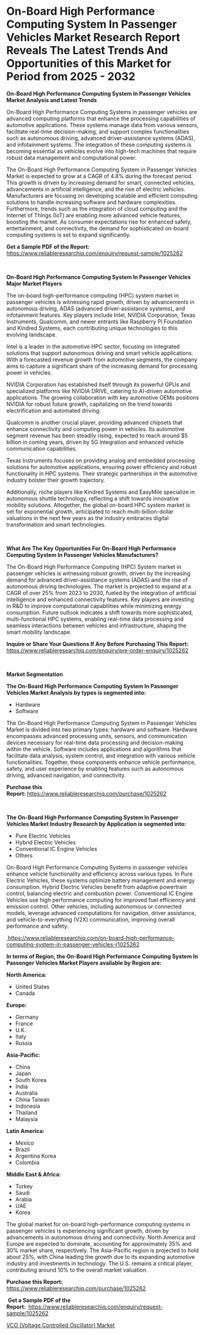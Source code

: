 <p><h1>On-Board High Performance Computing System In Passenger Vehicles Market Research Report Reveals The Latest Trends And Opportunities of this Market for Period from 2025 - 2032</h1></p><p><strong>On-Board High Performance Computing System In Passenger Vehicles Market Analysis and Latest Trends</strong></p>
<p><p>On-Board High Performance Computing Systems in passenger vehicles are advanced computing platforms that enhance the processing capabilities of automotive applications. These systems manage data from various sensors, facilitate real-time decision-making, and support complex functionalities such as autonomous driving, advanced driver-assistance systems (ADAS), and infotainment systems. The integration of these computing systems is becoming essential as vehicles evolve into high-tech machines that require robust data management and computational power.</p><p>The On-Board High Performance Computing System in Passenger Vehicles Market is expected to grow at a CAGR of 4.8% during the forecast period. This growth is driven by increasing demand for smart, connected vehicles, advancements in artificial intelligence, and the rise of electric vehicles. Manufacturers are focusing on developing scalable and efficient computing solutions to handle increasing software and hardware complexities. Furthermore, trends such as the integration of cloud computing and the Internet of Things (IoT) are enabling more advanced vehicle features, boosting the market. As consumer expectations rise for enhanced safety, entertainment, and connectivity, the demand for sophisticated on-board computing systems is set to expand significantly.</p></p>
<p><strong>Get a Sample PDF of the Report:&nbsp;</strong> <a href="https://www.reliableresearchiq.com/enquiry/request-sample/1025262?utm_campaign=3513&utm_medium=2&utm_source=Github&utm_content=ia&utm_term=07042025&utm_id=on-board-high-performance-computing-system-in-passenger-vehicles">https://www.reliableresearchiq.com/enquiry/request-sample/1025262</a></p>
<p>&nbsp;</p>
<p><strong>On-Board High Performance Computing System In Passenger Vehicles Major Market Players</strong></p>
<p><p>The on-board high-performance computing (HPC) system market in passenger vehicles is witnessing rapid growth, driven by advancements in autonomous driving, ADAS (advanced driver-assistance systems), and infotainment features. Key players include Intel, NVIDIA Corporation, Texas Instruments, Qualcomm, and newer entrants like Raspberry Pi Foundation and Kindred Systems, each contributing unique technologies to this evolving landscape.</p><p>Intel is a leader in the automotive HPC sector, focusing on integrated solutions that support autonomous driving and smart vehicle applications. With a forecasted revenue growth from automotive segments, the company aims to capture a significant share of the increasing demand for processing power in vehicles.</p><p>NVIDIA Corporation has established itself through its powerful GPUs and specialized platforms like NVIDIA DRIVE, catering to AI-driven automotive applications. The growing collaboration with key automotive OEMs positions NVIDIA for robust future growth, capitalizing on the trend towards electrification and automated driving.</p><p>Qualcomm is another crucial player, providing advanced chipsets that enhance connectivity and computing power in vehicles. Its automotive segment revenue has been steadily rising, expected to reach around $5 billion in coming years, driven by 5G integration and enhanced vehicle communication capabilities.</p><p>Texas Instruments focuses on providing analog and embedded processing solutions for automotive applications, ensuring power efficiency and robust functionality in HPC systems. Their strategic partnerships in the automotive industry bolster their growth trajectory.</p><p>Additionally, niche players like Kindred Systems and EasyMile specialize in autonomous shuttle technology, reflecting a shift towards innovative mobility solutions. Altogether, the global on-board HPC system market is set for exponential growth, anticipated to reach multi-billion-dollar valuations in the next few years as the industry embraces digital transformation and smart technologies.</p></p>
<p>&nbsp;</p>
<p><strong>What Are The Key Opportunities For On-Board High Performance Computing System In Passenger Vehicles Manufacturers?</strong></p>
<p><p>The On-Board High Performance Computing (HPC) System market in passenger vehicles is witnessing robust growth, driven by the increasing demand for advanced driver-assistance systems (ADAS) and the rise of autonomous driving technologies. The market is projected to expand at a CAGR of over 25% from 2023 to 2030, fueled by the integration of artificial intelligence and enhanced connectivity features. Key players are investing in R&D to improve computational capabilities while minimizing energy consumption. Future outlook indicates a shift towards more sophisticated, multi-functional HPC systems, enabling real-time data processing and seamless interactions between vehicles and infrastructure, shaping the smart mobility landscape.</p></p>
<p><strong>Inquire or Share Your Questions If Any Before Purchasing This Report:</strong> <a href="https://www.reliableresearchiq.com/enquiry/pre-order-enquiry/1025262?utm_campaign=3513&utm_medium=2&utm_source=Github&utm_content=ia&utm_term=07042025&utm_id=on-board-high-performance-computing-system-in-passenger-vehicles">https://www.reliableresearchiq.com/enquiry/pre-order-enquiry/1025262</a></p>
<p>&nbsp;</p>
<p><strong>Market Segmentation</strong></p>
<p><strong>The On-Board High Performance Computing System In Passenger Vehicles Market Analysis by types is segmented into:</strong></p>
<p><ul><li>Hardware</li><li>Software</li></ul></p>
<p><p>The On-Board High Performance Computing System in Passenger Vehicles Market is divided into two primary types: hardware and software. Hardware encompasses advanced processing units, sensors, and communication devices necessary for real-time data processing and decision-making within the vehicle. Software includes applications and algorithms that facilitate data analysis, system control, and integration with various vehicle functionalities. Together, these components enhance vehicle performance, safety, and user experience by enabling features such as autonomous driving, advanced navigation, and connectivity.</p></p>
<p><strong>Purchase this Report:&nbsp;</strong><a href="https://www.reliableresearchiq.com/purchase/1025262?utm_campaign=3513&utm_medium=2&utm_source=Github&utm_content=ia&utm_term=07042025&utm_id=on-board-high-performance-computing-system-in-passenger-vehicles">https://www.reliableresearchiq.com/purchase/1025262</a></p>
<p>&nbsp;</p>
<p><strong>The On-Board High Performance Computing System In Passenger Vehicles Market Industry Research by Application is segmented into:</strong></p>
<p><ul><li>Pure Electric Vehicles</li><li>Hybrid Electric Vehicles</li><li>Conventional IC Engine Vehicles</li><li>Others</li></ul></p>
<p><p>On-Board High Performance Computing Systems in passenger vehicles enhance vehicle functionality and efficiency across various types. In Pure Electric Vehicles, these systems optimize battery management and energy consumption. Hybrid Electric Vehicles benefit from adaptive powertrain control, balancing electric and combustion power. Conventional IC Engine Vehicles use high performance computing for improved fuel efficiency and emission control. Other vehicles, including autonomous or connected models, leverage advanced computations for navigation, driver assistance, and vehicle-to-everything (V2X) communication, improving overall performance and safety.</p></p>
<p><a href="https://www.reliableresearchiq.com/on-board-high-performance-computing-system-in-passenger-vehicles-r1025262?utm_campaign=3513&utm_medium=2&utm_source=Github&utm_content=ia&utm_term=07042025&utm_id=on-board-high-performance-computing-system-in-passenger-vehicles">&nbsp;https://www.reliableresearchiq.com/on-board-high-performance-computing-system-in-passenger-vehicles-r1025262</a></p>
<p><strong>In terms of Region, the On-Board High Performance Computing System In Passenger Vehicles Market Players available by Region are:</strong></p>
<p>
    <p> <strong> North America: </strong>
        <ul>
            <li>United States</li>
            <li>Canada</li>
        </ul>
        </p> 
    <p> <strong> Europe: </strong>
        <ul>
            <li>Germany</li>
            <li>France</li>
            <li>U.K.</li>
            <li>Italy</li>
            <li>Russia</li>
        </ul>
        </p> 
    <p> <strong> Asia-Pacific: </strong>
        <ul>
            <li>China</li>
            <li>Japan</li>
            <li>South Korea</li>
            <li>India</li>
            <li>Australia</li>
            <li>China Taiwan</li>
            <li>Indonesia</li>
            <li>Thailand</li>
            <li>Malaysia</li>
        </ul>
        </p> 
    <p> <strong> Latin America: </strong>
        <ul>
            <li>Mexico</li>
            <li>Brazil</li>
            <li>Argentina Korea</li>
            <li>Colombia</li>
        </ul>
        </p> 
    <p> <strong> Middle East & Africa: </strong>
        <ul>
            <li>Turkey</li>
            <li>Saudi</li>
            <li>Arabia</li>
            <li>UAE</li>
            <li>Korea</li>
        </ul>
    </p>
    </p>
<p><p>The global market for on-board high-performance computing systems in passenger vehicles is experiencing significant growth, driven by advancements in autonomous driving and connectivity. North America and Europe are expected to dominate, accounting for approximately 35% and 30% market share, respectively. The Asia-Pacific region is projected to hold about 25%, with China leading the growth due to its expanding automotive industry and investments in technology. The U.S. remains a critical player, contributing around 10% to the overall market valuation.</p></p>
<p><strong>Purchase this Report: </strong><a href="https://www.reliableresearchiq.com/purchase/1025262?utm_campaign=3513&utm_medium=2&utm_source=Github&utm_content=ia&utm_term=07042025&utm_id=on-board-high-performance-computing-system-in-passenger-vehicles">https://www.reliableresearchiq.com/purchase/1025262</a></p>
<p>&nbsp;<strong>Get a Sample PDF of the Report:&nbsp;&nbsp;</strong><a href="https://www.reliableresearchiq.com/enquiry/request-sample/1025262?utm_campaign=3513&utm_medium=2&utm_source=Github&utm_content=ia&utm_term=07042025&utm_id=on-board-high-performance-computing-system-in-passenger-vehicles">https://www.reliableresearchiq.com/enquiry/request-sample/1025262</a></p>
<p><strong></strong></p>
<p><p><a href="https://github.com/casimbrhelck/Market-Research-Report-List-1/blob/main/vco-voltage-controlled-oscillator-market.md?utm_campaign=3513&utm_medium=2&utm_source=Github&utm_content=ia&utm_term=07042025&utm_id=on-board-high-performance-computing-system-in-passenger-vehicles">VCO (Voltage Controlled Oscillator) Market</a></p></p>